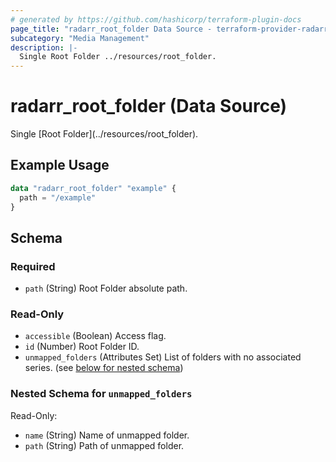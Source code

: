 ```yaml
---
# generated by https://github.com/hashicorp/terraform-plugin-docs
page_title: "radarr_root_folder Data Source - terraform-provider-radarr"
subcategory: "Media Management"
description: |-
  Single Root Folder ../resources/root_folder.
---
```


# radarr_root_folder (Data Source)

<!-- subcategory:Media Management -->Single [Root Folder](../resources/root_folder).

## Example Usage

```terraform
data "radarr_root_folder" "example" {
  path = "/example"
}
```

<!-- schema generated by tfplugindocs -->
## Schema

### Required

- `path` (String) Root Folder absolute path.

### Read-Only

- `accessible` (Boolean) Access flag.
- `id` (Number) Root Folder ID.
- `unmapped_folders` (Attributes Set) List of folders with no associated series. (see [below for nested schema](#nestedatt--unmapped_folders))

<a id="nestedatt--unmapped_folders"></a>
### Nested Schema for `unmapped_folders`

Read-Only:

- `name` (String) Name of unmapped folder.
- `path` (String) Path of unmapped folder.


